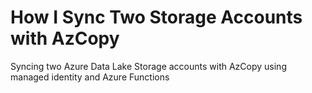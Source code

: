 # How I Sync Two Storage Accounts with AzCopy

Syncing two Azure Data Lake Storage accounts with AzCopy using managed identity and Azure Functions